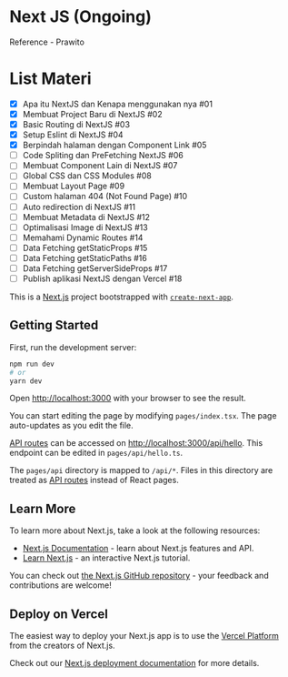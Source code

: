 # Next JS (Ongoing)

Reference - Prawito

# List Materi
- [x] Apa itu NextJS dan Kenapa menggunakan nya #01
- [x] Membuat Project Baru di NextJS #02
- [x] Basic Routing di NextJS #03
- [x] Setup Eslint di NextJS #04
- [x] Berpindah halaman dengan Component Link #05
- [ ] Code Spliting dan PreFetching NextJS #06
- [ ] Membuat Component Lain di NextJS #07
- [ ] Global CSS dan CSS Modules #08
- [ ] Membuat Layout Page #09
- [ ] Custom halaman 404 (Not Found Page) #10
- [ ] Auto redirection di NextJS #11
- [ ] Membuat Metadata di NextJS #12
- [ ] Optimalisasi Image di NextJS #13
- [ ] Memahami Dynamic Routes #14
- [ ] Data Fetching getStaticProps #15
- [ ] Data Fetching getStaticPaths #16
- [ ] Data Fetching getServerSideProps #17
- [ ] Publish aplikasi NextJS dengan Vercel #18

This is a [Next.js](https://nextjs.org/) project bootstrapped with [`create-next-app`](https://github.com/vercel/next.js/tree/canary/packages/create-next-app).

## Getting Started

First, run the development server:

```bash
npm run dev
# or
yarn dev
```

Open [http://localhost:3000](http://localhost:3000) with your browser to see the result.

You can start editing the page by modifying `pages/index.tsx`. The page auto-updates as you edit the file.

[API routes](https://nextjs.org/docs/api-routes/introduction) can be accessed on [http://localhost:3000/api/hello](http://localhost:3000/api/hello). This endpoint can be edited in `pages/api/hello.ts`.

The `pages/api` directory is mapped to `/api/*`. Files in this directory are treated as [API routes](https://nextjs.org/docs/api-routes/introduction) instead of React pages.

## Learn More

To learn more about Next.js, take a look at the following resources:

- [Next.js Documentation](https://nextjs.org/docs) - learn about Next.js features and API.
- [Learn Next.js](https://nextjs.org/learn) - an interactive Next.js tutorial.

You can check out [the Next.js GitHub repository](https://github.com/vercel/next.js/) - your feedback and contributions are welcome!

## Deploy on Vercel

The easiest way to deploy your Next.js app is to use the [Vercel Platform](https://vercel.com/new?utm_medium=default-template&filter=next.js&utm_source=create-next-app&utm_campaign=create-next-app-readme) from the creators of Next.js.

Check out our [Next.js deployment documentation](https://nextjs.org/docs/deployment) for more details.

